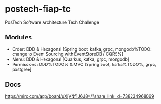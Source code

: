 # postech-fiap-tc

PosTech Software Architecture Tech Challenge

## Modules

- Order: DDD & Hexagonal [Spring boot, kafka, grpc, mongodb%TODO: change to Event Sourcing with EventStoreDB / CQRS%]
- Menu: DDD & Hexagonal [Quarkus, kafka, grpc, mongodb]
- Permissions: DDD%TODO% & MVC [Spring boot, kafka%TODO%, grpc, postgree]

## Docs

https://miro.com/app/board/uXjVNf1J6J8=/?share_link_id=738234968069


